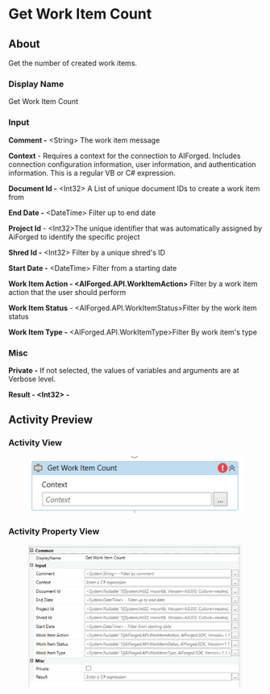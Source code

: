 # Get Work Item Count

## About

Get the number of created work items.

### Display Name

Get Work Item Count

### Input

**Comment -** \<String> The work item message

**Context** - Requires a context for the connection to AIForged. Includes connection configuration information, user information, and authentication information. This is a regular VB or C# expression.

**Document Id -** \<Int32> A List of unique document IDs to create a work item from

**End Date -** \<DateTime> Filter up to end date

**Project Id** - \<Int32>The unique identifier that was automatically assigned by AiForged to identify the specific project

**Shred Id -** \<Int32> Filter by a unique shred's ID

**Start Date -** \<DateTime> Filter from a starting date

**Work Item Action - \<AIForged.API.WorkItemAction>** Filter by a work item action that the user should perform

**Work Item Status** - \<AIForged.API.WorkItemStatus>Filter by the work item status

**Work Item Type -** \<AIForged.API.WorkItemType>Filter By work item's type

### Misc

**Private -** If not selected, the values of variables and arguments are at Verbose level.

**Result - \<Int32> -**

## Activity Preview

### Activity View

<figure><img src="../../../assets/image (29) (3).png" alt=""><figcaption></figcaption></figure>

### Activity Property View

<figure><img src="../../../assets/image (23) (3).png" alt=""><figcaption></figcaption></figure>

